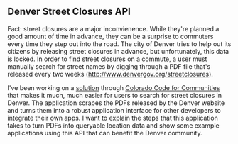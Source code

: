 ## Denver Street Closures API

Fact: street closures are a major inconvienence. While they're planned a good amount of time in advance, 
they can be a surprise to commuters every time they step out into the road.
The city of Denver tries to help out its citizens by releasing street closures in advance, but unfortunately,
this data is locked. In order to find street closures on a commute, a user must manually search for street names by
digging through a PDF file that's released every two weeks 
(http://www.denvergov.org/streetclosures).

I've been working on a [solution](https://github.com/colorado-code-for-communities/denver_streets) 
through [Colorado Code for Communities](http://codeforcommunities.org/) 
that makes it much, much easier for users to search for street closures in Denver. The application scrapes the PDFs 
released by the Denver website and turns them into a robust application interface for other developers 
to integrate their own apps. I want to explain the steps that this application takes to turn PDFs into queryable 
location data and show some example applications using this API that can benefit the Denver community. 
